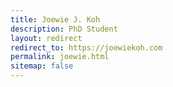 ```yaml
---
title: Joewie J. Koh
description: PhD Student
layout: redirect
redirect_to: https://joewiekoh.com
permalink: joewie.html
sitemap: false
---
```


